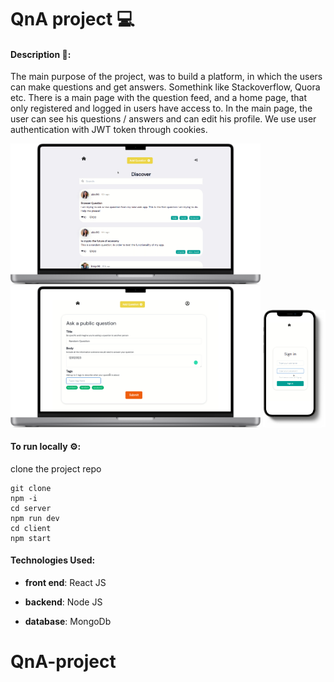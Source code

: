 # QnA project 💻

#### Description :speech_balloon:: 
The main purpose of the project, was to build a platform, in which the users can make questions and get answers.
Somethink like Stackoverflow, Quora etc. There is a main page with the question feed, and a home page, that only registered and logged in users have access to.
In the main page, the user can see his questions / answers and can edit his profile.
We use user authentication with JWT token through cookies.


<p float="left">
  <img src="qna1.png" width="400" />

  <img src="qna2.png" width="400" /> 
  <img src="qna3.png" width="100" />
</p>

#### To run locally ⚙️:
clone the project repo

```
git clone
npm -i
cd server
npm run dev
cd client
npm start
```

#### Technologies Used:
- **front end**:
React JS

- **backend**:
Node JS

- **database**:
MongoDb

# QnA-project
